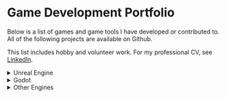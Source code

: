 # Game Development Portfolio

Below is a list of games and game tools I have developed or contributed to. All of the following projects are available on Github.

This list includes hobby and volunteer work. For my professional CV, see [LinkedIn](https://linkedin.com/in/willroberts11).

<details><summary>Unreal Engine</summary>

## Multiplayer Third-Person Shooter (Unreal Engine 5, 2023)

Based on Stephen Ulibarri's UE5 Multiplayer Shooter course, this project involved working with session-based matchmaking, lag compensation via server-side rewind, selective replication, delegates, animation state machines, and a variety of weapons with hitscan-, projectile-, and area-based damage systems. Makes use of my multiplayer sessions plugin listed below.

Github URL: [https://github.com/willroberts/ue5-multiplayer-shooter](https://github.com/willroberts/ue5-multiplayer-shooter)

## Multiplayer Sessions Plugin (Unreal Engine 5, 2023)

This is an Unreal Engine plugin I developed in C++ to leverage the [Online Subsystem](https://docs.unrealengine.com/5.1/en-US/online-subsystem-in-unreal-engine/), providing online multiplayer sessions via Steam, Epic Online Services, or a Local Area Network.

In addition to the core session management functionality, the plugin includes a Widget-based debug menu, a debug game mode which logs player actions, and a reusable Logger library for printing to the screen and writing to the log file.

Github URL: [https://github.com/willroberts/ue5-multiplayer-plugin](https://github.com/willroberts/ue5-multiplayer-plugin)

## Hack and Slash Game (Unreal Engine 4 & 5, 2023)

This is a game I created while taking classes at [The Vertex School](https://www.vertexschool.com/) with instructor Abraham Kim.

The player has melee and ranged attacks, a dash skill, a homing missile ultimate skill, and the ability to use emotes. The level contains several enemies which lead to a final boss encounter.

This necessitated working with many Unreal Engine systems, including dynamic collision with channels, hit detection with component overlap, materials and meshes, animation montages, blend spaces, animation notifies for particle effects and sounds, emitters, the projectile system, AI navigation meshes, AI target detection with pawn sensing, and more.

The game's logic is implemented in event-driven Blueprints, with performance-sensitive pieces such as Event Tick operations implemented in C++. I first developed the game with Unreal Engine 4, then reimplemented the game in Unreal Engine 5, making use of new features such as IK Rig retargeting, Lumen global illumination, and virtual shadow maps.

Art assets are from _Paragon_, Epic's canceled third-person MOBA game.

Github URLs: [Unreal Engine 4](https://github.com/willroberts/ue4-hack-and-slash), [Unreal Engine 5](https://github.com/willroberts/ue5-hack-and-slash)

Video walkthrough: [https://vimeo.com/804905608](https://vimeo.com/804905608)

<img src="images/HackAndSlash.png" alt="Hack and Slash Game" />

## OpenRVS (Unreal Engine 2, 2020)

OpenRVS is a mod for _Tom Clancy's Rainbow Six 3: Raven Shield_, which was developed by Red Storm Entertainment and published by Ubisoft in 2003. The mod was originally developed by [Twi](https://github.com/rvstwi) in 2016, after Ubisoft closed the multiplayer servers for the original game. OpenRVS is implemented in UnrealScript, by overriding classes from the UnrealScript for the base game.

I joined the project in 2020, implementing UnrealScript classes for automated server registration (i.e. simply starting an OpenRVS server will make it appear for other players), asynchronous HTTP requests, version checking, performance timing, logging, and common string operations.

Github URL: [https://github.com/OpenRVS-devs/OpenRVS](https://github.com/OpenRVS-devs/OpenRVS)

<img src="images/RavenShield.jpg" alt="OpenRVS" />

## Building Escape Game (Unreal Engine 4, 2017)

This is a simple first-person game where the player is tasked with finding the way out of a single room. The level makes use of starter content, light sources, and a trigger volume which powers a hidden pressure plate in the room.

All game logic is implemented in C++.

Github URL: [https://github.com/willroberts/BuildingEscape](https://github.com/willroberts/BuildingEscape)

<img src="images/BuildingEscape.png" alt="Building Escape Game" />

</details>

<details><summary>Godot</summary>

## GDExtension Demo, C++ (Godot 4, 2025)

While Godot offers precompiled engines for GDScript and C# integration, it's also possible to make use of Godot's GDExtension API to integrate nearly any language with the engine. This project demonstrates native C++ integration of runtime classes (with the `GDREGISTER_RUNTIME_CLASS()` binding) and runtime+editor classes (with the `GDREGISTER_CLASS()` binding), both of which seamlessly integrate with GDScript once compiled.

This is useful since GDScript may not offer ideal performance in some scenarios, and the C# build of Godot may not offer the best compatibility (such as the lack of support for web exports in the build process).

Github URL: [https://github.com/willroberts/godot-cpp-gdextension](https://github.com/willroberts/godot-cpp-gdextension)

## 2D Platformer, GDScript (Godot 4, 2025)

After working with Godot and C#, this project uses the native GDScript language to implement a basic 2D platformer. Makes use of global state, signals, animations, audio streams, audio buses, cameras, tilemaps, collision, physics, raycasting, timescale, and timers. Based on the Brackeys Godot tutorial.

Github URL: [https://github.com/willroberts/godot-platformer](https://github.com/willroberts/godot-platformer)

<img src="images/GodotPlatformer.gif" alt="Godot Platformer" />

## Godot Grid Engine, C# (Godot 4, 2023)

This is a Godot library for games with grid-based movement. Provides a reusable foundation for turn-based games which operate on a two-dimensional grid, such as Tactical RPGs. Provides realtime computation of the shortest path between two grid cells using the A* pathfinding algorithm. Provides native C# classes for representing grids, multi-layer boards, and layers which can contain actors which implement the `IOccupant` interface.

Github URL: [https://github.com/willroberts/godot-grid-engine](https://github.com/willroberts/godot-grid-engine)

<img src="images/GodotGridEngine.gif" alt="Godot Grid Engine" />

</details>

<details><summary>Other Engines</summary>

## OpenDuelyst (Cocos2D Engine, 2022)

In 2022, I became the maintainer for the open-source release of _Duelyst_, a game developed by Counterplay Games in 2016. The game uses the [Cocos2d-html5](https://github.com/cocos2d/cocos2d-html5) engine, and is written in CoffeeScript and JavaScript. The desktop client is built and packaged with Electron.

Since joining the project, I have implemented support for mobile web clients, a feature to grant full card collections to new users, new gift crates for the in-game currency, automated boss scheduling, and adjustments to the game's economy and progression systems. I also contributed bug fixes, new libraries for handling database connections, dependency upgrades, improvements to developer tooling, AWS infrastructure automation, and documentation.

Github URL: [https://github.com/open-duelyst/duelyst](https://github.com/open-duelyst/duelyst)

<img src="images/OpenDuelyst.png" alt="OpenDuelyst"/>

## Minecraft RCON Clients (Various, 2021)

I developed and published open-source RCON (remote server console) libraries written in Go, C#, Rust, TypeScript, Kotlin, and Scala for _Minecraft_, which uses Valve's [Source Engine RCON Protocol](https://developer.valvesoftware.com/wiki/Source_RCON_Protocol). These libraries enable players who are hosting _Minecraft_ servers to control them remotely, for administration or moderation purposes.

Each library is designed to follow the best practices for its language, particularly around unit testing, integration testing, linting, documentation, and packaging.

Github URLs: [Go](https://github.com/willroberts/minecraft-client), [C#](https://github.com/willroberts/minecraft-client-csharp), [Rust](https://github.com/willroberts/minecraft-client-rs), [TypeScript](https://github.com/willroberts/minecraft-client-ts), [Kotlin](https://github.com/willroberts/minecraft-client-kotlin), [Scala](https://github.com/willroberts/minecraft-client-scala)

## Pong Clone (Custom SDL2 Engine, 2017)

This _Pong_ clone uses a custom game engine written in Go, which makes use of the SDL2 library for graphics, input handling, and fonts. The game includes basic artificial intelligence which will track the ball with a slight delay in reaction speed, enabling the player to win.

Github URL: [https://github.com/willroberts/pong](https://github.com/willroberts/pong)

<img src="images/Pong.png" alt="Pong Clone" />

## Untitled RPG (Engo Engine, 2016)

This is a tile-based roguelike game inspired by [_Castle of the Winds_](https://en.wikipedia.org/wiki/Castle_of_the_Winds). The game is written in Go, using the [Engo](https://engoengine.github.io/) game engine.

The character can move around the map one step at a time, using a turn-based system which advances after the player's action. Moving into an enemy starts combat, and defeating enemies grants experience and levels.

Art assets are from Jesse Freeman's [Tile Crusader](https://web.archive.org/web/20161122175612/http://jessefreeman.com/articles/free-game-art-tile-crusader), released under a public license.

Github URL: [https://github.com/willroberts/rpg](https://github.com/willroberts/rpg)

<img src="images/UntitledRPG.png" alt="Untitled RPG" />

</details>
